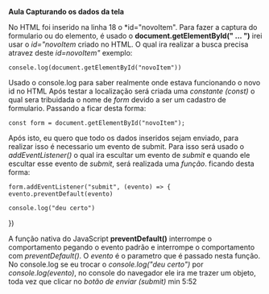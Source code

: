 **Aula Capturando os dados da tela**

No HTML foi inserido na linha 18 o *id="novoItem".
Para fazer a captura do formulario ou do elemento, é usado o **document.getElementById(" ... ")** irei usar o *id="novoItem* criado no HTML. O qual ira realizar a busca precisa atravez deste *id=novoItem"* exemplo:

    consele.log(document.getElementById("novoItem"))

Usado o console.log para saber realmente onde estava funcionando o novo id no HTML
Após testar a localização será criada uma *constante (const)* o qual sera tribuidada o nome de *form* devido a ser um cadastro de formulario. Passando a ficar desta forma:

    const form = document.getElementById("novoItem");

Após isto, eu quero que todo os dados inseridos sejam enviado, para realizar isso é necessario um evento de submit. Para isso será usado o *addEventListener()* o qual ira escultar um evento de *submit* e quando ele escultar esse evento de *submit*, será realizada uma *função*. ficando desta forma:

    form.addEventListener("submit", (evento) => {
    evento.preventDefault(evento) 

    console.log("deu certo")
}) 

A função nativa do JavaScript **preventDefault()** interrompe o comportamento pegando o evento padrão e interrompe o comportamento com *preventDefault()*. O *evento* é o parametro que é passado nesta função. 
No console.log se eu trocar o *console.log("deu certo")* por *console.log(evento)*, no console do navegador ele ira me trazer um objeto, toda vez que clicar no *botão de enviar (submit)* 
min 5:52